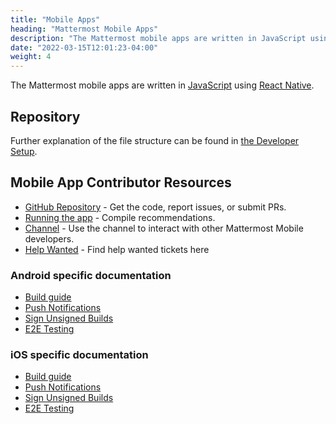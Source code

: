 ```yaml
---
title: "Mobile Apps"
heading: "Mattermost Mobile Apps"
description: "The Mattermost mobile apps are written in JavaScript using React Native. Learn more about our mobile app repo, community channel and more."
date: "2022-03-15T12:01:23-04:00"
weight: 4
---
```


The Mattermost mobile apps are written in [JavaScript](https://developer.mozilla.org/en-US/docs/Web/JavaScript) using [React Native](https://facebook.github.io/react-native/).

## Repository

Further explanation of the file structure can be found in [the Developer Setup](https://developers.mattermost.com/contribute/mobile/developer-setup/structure/).


## Mobile App Contributor Resources
 - [GitHub Repository](https://github.com/mattermost/mattermost-mobile) - Get the code, report issues, or submit PRs.
 - [Running the app](/contribute/mobile/developer-setup/run/) - Compile recommendations.
 - [Channel](https://community.mattermost.com/core/channels/native-mobile-apps)  - Use the channel to interact with other Mattermost Mobile developers.
 - [Help Wanted](https://mattermost.com/pl/help-wanted-mattermost-mobile) - Find help wanted tickets here

### Android specific documentation
 - [Build guide](/contribute/mobile/build-your-own/android/)
 - [Push Notifications](/contribute/mobile/push-notifications/android/)
 - [Sign Unsigned Builds](/contribute/mobile/unsigned/android/)
 - [E2E Testing](/contribute/mobile/e2e/android/)
 
### iOS specific documentation
 - [Build guide](/contribute/mobile/build-your-own/ios/)
 - [Push Notifications](/contribute/mobile/push-notifications/ios/)
 - [Sign Unsigned Builds](/contribute/mobile/unsigned/ios/)
 - [E2E Testing](/contribute/mobile/e2e/ios/)
